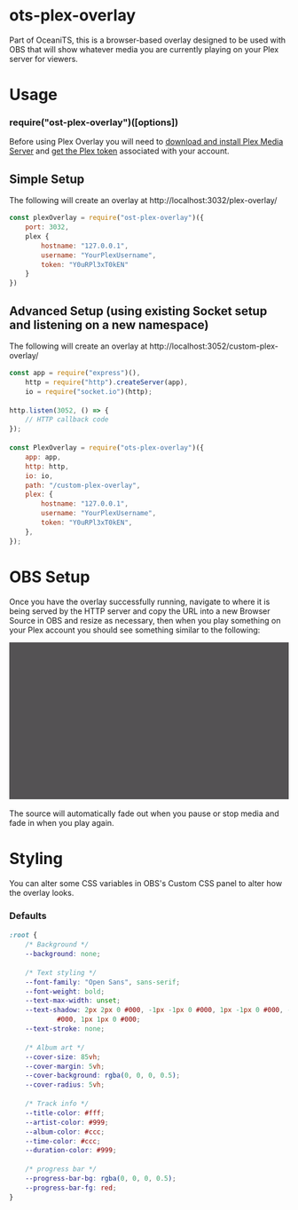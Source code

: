 # ots-plex-overlay

Part of OceaniTS, this is a browser-based overlay designed to be used with OBS that will show whatever media you are currently playing on your Plex server for viewers.

# Usage

### require("ost-plex-overlay")([options])

Before using Plex Overlay you will need to [download and install Plex Media Server](https://www.plex.tv/media-server-downloads/) and [get the Plex token](https://support.plex.tv/articles/204059436-finding-an-authentication-token-x-plex-token/) associated with your account.

## Simple Setup

The following will create an overlay at http://localhost:3032/plex-overlay/

```js
const plexOverlay = require("ost-plex-overlay")({
    port: 3032,
    plex {
        hostname: "127.0.0.1",
        username: "YourPlexUsername",
        token: "Y0uRPl3xT0kEN"
    }
})
```

## Advanced Setup (using existing Socket setup and listening on a new namespace)

The following will create an overlay at http://localhost:3052/custom-plex-overlay/

```js
const app = require("express")(),
    http = require("http").createServer(app),
    io = require("socket.io")(http);

http.listen(3052, () => {
    // HTTP callback code
});

const PlexOverlay = require("ots-plex-overlay")({
    app: app,
    http: http,
    io: io,
    path: "/custom-plex-overlay",
    plex: {
        hostname: "127.0.0.1",
        username: "YourPlexUsername",
        token: "Y0uRPl3xT0kEN",
    },
});
```

# OBS Setup

Once you have the overlay successfully running, navigate to where it is being served by the HTTP server and copy the URL into a new Browser Source in OBS and resize as necessary, then when you play something on your Plex account you should see something similar to the following:

![](images/readme/example-obs.gif?raw=true)

The source will automatically fade out when you pause or stop media and fade in when you play again.

# Styling

You can alter some CSS variables in OBS's Custom CSS panel to alter how the overlay looks.

### Defaults

```css
:root {
    /* Background */
    --background: none;

    /* Text styling */
    --font-family: "Open Sans", sans-serif;
    --font-weight: bold;
    --text-max-width: unset;
    --text-shadow: 2px 2px 0 #000, -1px -1px 0 #000, 1px -1px 0 #000, -1px 1px 0
            #000, 1px 1px 0 #000;
    --text-stroke: none;

    /* Album art */
    --cover-size: 85vh;
    --cover-margin: 5vh;
    --cover-background: rgba(0, 0, 0, 0.5);
    --cover-radius: 5vh;

    /* Track info */
    --title-color: #fff;
    --artist-color: #999;
    --album-color: #ccc;
    --time-color: #ccc;
    --duration-color: #999;

    /* progress bar */
    --progress-bar-bg: rgba(0, 0, 0, 0.5);
    --progress-bar-fg: red;
}
```

